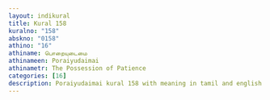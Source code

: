 ```yaml
---
layout: indikural
title: Kural 158
kuralno: "158"
abskno: "0158"
athino: "16"
athiname: பொறையுடைமை
athinameen: Poraiyudaimai
athinametr: The Possession of Patience
categories: [16]
description: Poraiyudaimai kural 158 with meaning in tamil and english 
---
```


